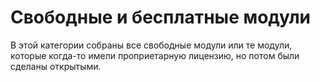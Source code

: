 # Свободные и бесплатные модули

В этой категории собраны все свободные модули или те модули, которые когда-то имели проприетарную лицензию, но потом были сделаны открытыми.

